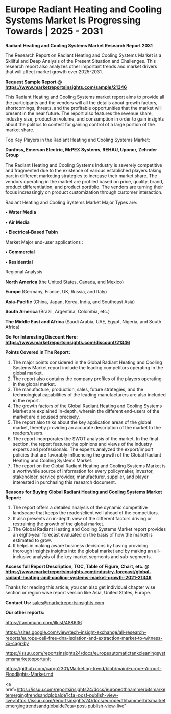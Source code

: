 # Europe Radiant Heating and Cooling Systems Market Is Progressing Towards | 2025 - 2031

<strong>Radiant Heating and Cooling Systems Market Research Report 2031</strong>

The Research Report on Radiant Heating and Cooling Systems Market is a Skillful and Deep Analysis of the Present Situation and Challenges. This research report also analyzes other important trends and market drivers that will affect market growth over 2025-2031.

<strong>Request Sample Report @ <a href=https://www.marketreportsinsights.com/sample/21346>https://www.marketreportsinsights.com/sample/21346</a></strong>

This Radiant Heating and Cooling Systems market report aims to provide all the participants and the vendors will all the details about growth factors, shortcomings, threats, and the profitable opportunities that the market will present in the near future. The report also features the revenue share, industry size, production volume, and consumption in order to gain insights about the politics to contest for gaining control of a large portion of the market share.

Top Key Players in the Radiant Heating and Cooling Systems Market:

<strong>Danfoss, Emerson Electric, MrPEX Systems, REHAU, Uponor, Zehnder Group</strong>

The Radiant Heating and Cooling Systems Industry is severely competitive and fragmented due to the existence of various established players taking part in different marketing strategies to increase their market share. The vendors operating in the market are profiled based on price, quality, brand, product differentiation, and product portfolio. The vendors are turning their focus increasingly on product customization through customer interaction.

Radiant Heating and Cooling Systems Market Major Types are:

<strong>• Water Media

• Air Media

• Electrical-Based Tubin</strong>

Market Major end-user applications :

<strong>• Commercial

• Residential</strong>

Regional Analysis

</u><strong><b>North America</b></strong> (the United States, Canada, and Mexico)

<strong><b>Europe </b></strong>(Germany, France, UK, Russia, and Italy)

<strong><b>Asia-Pacific</b></strong> (China, Japan, Korea, India, and Southeast Asia)

<strong><b>South America</b></strong> (Brazil, Argentina, Colombia, etc.)

<strong><b>The Middle East and Africa</b></strong> (Saudi Arabia, UAE, Egypt, Nigeria, and South Africa)

<strong>Go For Interesting Discount Here: <a href=https://www.marketreportsinsights.com/discount/21346>https://www.marketreportsinsights.com/discount/21346</a></strong>

<strong>Points Covered in The Report:</strong>
<ol>
  <li>The major points considered in the Global Radiant Heating and Cooling Systems Market report include the leading competitors operating in the global market.</li>
  <li>The report also contains the company profiles of the players operating in the global market.</li>
  <li>The manufacture, production, sales, future strategies, and the technological capabilities of the leading manufacturers are also included in the report.</li>
  <li>The growth factors of the Global Radiant Heating and Cooling Systems Market are explained in-depth, wherein the different end-users of the market are discussed precisely.</li>
  <li>The report also talks about the key application areas of the global market, thereby providing an accurate description of the market to the readers/users.</li>
  <li>The report incorporates the SWOT analysis of the market. In the final section, the report features the opinions and views of the industry experts and professionals. The experts analyzed the export/import policies that are favorably influencing the growth of the Global Radiant Heating and Cooling Systems Market.</li>
  <li>The report on the Global Radiant Heating and Cooling Systems Market is a worthwhile source of information for every policymaker, investor, stakeholder, service provider, manufacturer, supplier, and player interested in purchasing this research document.</li>
</ol>
<strong>Reasons for Buying Global Radiant Heating and Cooling Systems Market Report:</strong>

<ol>
  <li>The report offers a detailed analysis of the dynamic competitive landscape that keeps the reader/client well ahead of the competitors.</li>
  <li>It also presents an in-depth view of the different factors driving or restraining the growth of the global market.</li>
  <li>The Global Radiant Heating and Cooling Systems Market report provides an eight-year forecast evaluated on the basis of how the market is estimated to grow.</li>
  <li>It helps in making aware business decisions by having providing thorough insights insights into the global market and by making an all-inclusive analysis of the key market segments and sub-segments.</li>
</ol>
<strong>Access full Report Description, TOC, Table of Figure, Chart, etc. @ <a href=https://www.marketreportsinsights.com/industry-forecast/global-radiant-heating-and-cooling-systems-market-growth-2021-21346>https://www.marketreportsinsights.com/industry-forecast/global-radiant-heating-and-cooling-systems-market-growth-2021-21346</a></strong>


Thanks for reading this article; you can also get individual chapter wise section or region wise report version like Asia, United States, Europe.

<strong>Contact Us:</strong>
sales@marketreportsinsights.com

<strong>Our other reports:</strong>

<a href=https://tanomuno.com/illust/488636>https://tanomuno.com/illust/488636</a>

<a href=https://sites.google.com/view/tech-insight-exchange/all-research-reports/europe-cell-free-dna-isolation-and-extraction-market-to-witness-xx-cagr-by>https://sites.google.com/view/tech-insight-exchange/all-research-reports/europe-cell-free-dna-isolation-and-extraction-market-to-witness-xx-cagr-by</a>

<a href=https://issuu.com/reportsinsights24/docs/europeautomatictankcleaningsystemsmarketopportunit>https://issuu.com/reportsinsights24/docs/europeautomatictankcleaningsystemsmarketopportunit</a>

<a href=https://github.com/cargo2301/Marketing-trend/blob/main/Europe-Airport-Floodlights-Market.md>https://github.com/cargo2301/Marketing-trend/blob/main/Europe-Airport-Floodlights-Market.md</a>

<a href=https://issuu.com/reportsinsights24/docs/europedthhammerbitsmarketemergingtrendsandglobalde?cta=post-publish-view-live>https://issuu.com/reportsinsights24/docs/europedthhammerbitsmarketemergingtrendsandglobalde?cta=post-publish-view-live</a>"
